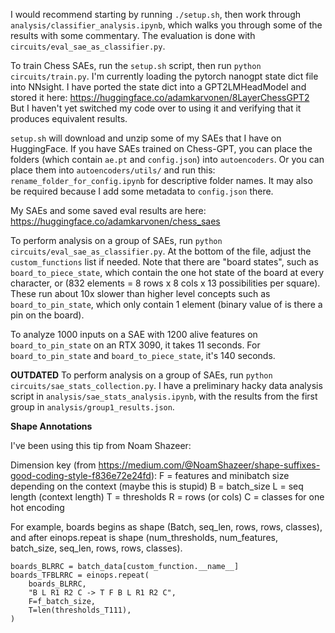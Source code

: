 I would recommend starting by running `./setup.sh`, then work through `analysis/classifier_analysis.ipynb`, which walks you through some of the results with some commentary. The evaluation is done with `circuits/eval_sae_as_classifier.py`.

To train Chess SAEs, run the `setup.sh` script, then run `python circuits/train.py`. I'm currently loading the pytorch nanogpt state dict file into NNsight. I have ported the state dict into a GPT2LMHeadModel and stored it here: https://huggingface.co/adamkarvonen/8LayerChessGPT2  But I haven't yet switched my code over to using it and verifying that it produces equivalent results.

`setup.sh` will download and unzip some of my SAEs that I have on HuggingFace. If you have SAEs trained on Chess-GPT, you can place the folders (which contain `ae.pt` and `config.json`) into `autoencoders`. Or you can place them into `autoencoders/utils/` and run this: `rename_folder_for_config.ipynb` for descriptive folder names. It may also be required because I add some metadata to `config.json` there.

My SAEs and some saved eval results are here: https://huggingface.co/adamkarvonen/chess_saes

To perform analysis on a group of SAEs, run `python circuits/eval_sae_as_classifier.py`. At the bottom of the file, adjust the `custom_functions` list if needed. Note that there are "board states", such as `board_to_piece_state`, which contain the one hot state of the board at every character, or (832 elements = 8 rows x 8 cols x 13 possibilities per square). These run about 10x slower than higher level concepts such as `board_to_pin_state`, which only contain 1 element (binary value of is there a pin on the board).

To analyze 1000 inputs on a SAE with 1200 alive features on `board_to_pin_state` on an RTX 3090, it takes 11 seconds. For `board_to_pin_state` and `board_to_piece_state`, it's 140 seconds.

**OUTDATED**
To perform analysis on a group of SAEs, run `python circuits/sae_stats_collection.py`. I have a preliminary hacky data analysis script in `analysis/sae_stats_analysis.ipynb`, with the results from the first group in `analysis/group1_results.json`.

**Shape Annotations**

I've been using this tip from Noam Shazeer:

Dimension key (from https://medium.com/@NoamShazeer/shape-suffixes-good-coding-style-f836e72e24fd):
F  = features and minibatch size depending on the context (maybe this is stupid)
B = batch_size
L = seq length (context length)
T = thresholds
R = rows (or cols)
C = classes for one hot encoding

For example, boards begins as shape (Batch, seq_len, rows, rows, classes), and after einops.repeat is shape (num_thresholds, num_features, batch_size, seq_len, rows, rows, classes).


```
boards_BLRRC = batch_data[custom_function.__name__]
boards_TFBLRRC = einops.repeat(
    boards_BLRRC,
    "B L R1 R2 C -> T F B L R1 R2 C",
    F=f_batch_size,
    T=len(thresholds_T111),
)
```